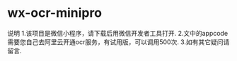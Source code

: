 # wx-ocr-minipro
说明
  1.该项目是微信小程序，请下载后用微信开发者工具打开.
  2.文中的appcode 需要您自己去阿里云开通ocr服务，有试用版，可以调用500次.
  3.如有其它疑问请留言.
